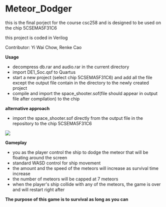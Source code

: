 # Meteor_Dodger
this is the final porject for the course csc258 and is designed to be used on the chip 5CSEMA5F31C6 

this project is coded in Verilog

Contributor: Yi Wai Chow, Renke Cao

**Usage**
 - decompress db.rar and audio.rar in the current directory
 - import DE1_Soc.qsf to Quartus
 - start a new project (select chip 5CSEMA5F31C6) and add all the file except the output file contain in the directory to the newly created project
 - compile and import the space_shooter.sof(file should appear in output file after compilation) to the chip 
 
 **alternative approach**
 - import the space_shooter.sof directly from the output file in the repository to the chip 5CSEMA5F31C6 
 
 ![](meteor.gif)

**Gameplay**
 - you as the player control the ship to dodge the meteor that will be floating around the screen
 - standard WASD control for ship movement
 - the amount and the speed of the meteors will increase as survival time increase
 - the number of meteors will be capped at 7 meteors
 - when the player's ship collide with any of the meteors, the game is over and will restart right after
 
 **The purpose of this game is to survival as long as you can**
